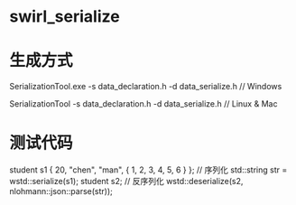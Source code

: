 # swirl_serialize
# 生成方式
SerializationTool.exe -s data_declaration.h -d data_serialize.h     // Windows

SerializationTool -s data_declaration.h -d data_serialize.h         // Linux & Mac

# 测试代码
student s1 { 20, "chen", "man", { 1, 2, 3, 4, 5, 6 } };
// 序列化
std::string str = wstd::serialize(s1);
student s2;
// 反序列化
wstd::deserialize(s2, nlohmann::json::parse(str));
